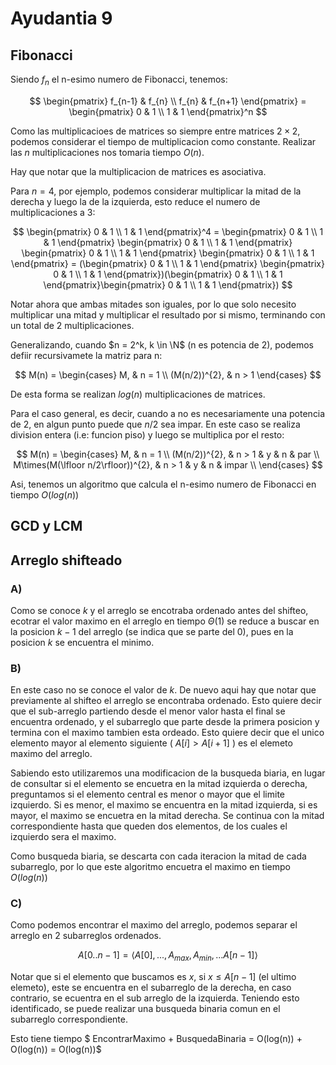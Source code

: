 # Ayudantia 9

## Fibonacci


Siendo $f_n$ el n-esimo numero de Fibonacci, tenemos:

$$
\begin{pmatrix}
f_{n-1} & f_{n} \\
f_{n} & f_{n+1} 
\end{pmatrix} = 
\begin{pmatrix}
0 & 1 \\
1 & 1 
\end{pmatrix}^n
$$

Como las multiplicacioes de matrices so siempre entre matrices $2 \times 2$, podemos considerar el tiempo de multiplicacion como constante. Realizar las $n$ multiplicaciones nos tomaria tiempo $O(n)$.

Hay que notar que la multiplicacion de matrices es asociativa.

Para $n = 4$, por ejemplo, podemos considerar multiplicar la mitad de la derecha y luego la de la izquierda, esto reduce el numero de multiplicaciones a 3:

$$
\begin{pmatrix}
0 & 1 \\
1 & 1 
\end{pmatrix}^4 = 
\begin{pmatrix}
0 & 1 \\
1 & 1 
\end{pmatrix}
\begin{pmatrix}
0 & 1 \\
1 & 1 
\end{pmatrix}
\begin{pmatrix}
0 & 1 \\
1 & 1 
\end{pmatrix}
\begin{pmatrix}
0 & 1 \\
1 & 1 
\end{pmatrix} = 
(\begin{pmatrix}
0 & 1 \\
1 & 1 
\end{pmatrix} \begin{pmatrix}
0 & 1 \\
1 & 1 
\end{pmatrix})(\begin{pmatrix}
0 & 1 \\
1 & 1 
\end{pmatrix}\begin{pmatrix}
0 & 1 \\
1 & 1 
\end{pmatrix})
$$

Notar ahora que ambas mitades son iguales, por lo que solo necesito multiplicar una mitad y multiplicar el resultado por si mismo, terminando con un total de 2 multiplicaciones.

Generalizando, cuando $n = 2^k, k \in \N$ (n es potencia de 2), podemos defiir recursivamete la matriz para n:

$$
M(n) = 
\begin{cases} 
    M, & n = 1 \\
    (M(n/2))^{2}, & n > 1
\end{cases}
$$



De esta forma se realizan $log(n)$ multiplicaciones de matrices.

Para el caso general, es decir, cuando  a no es necesariamente una potencia de 2, en algun punto puede que $n/2$ sea impar. En este caso se realiza division entera (i.e: funcion piso) y luego se multiplica por el resto:

$$
M(n) = 
\begin{cases} 
    M, & n = 1 \\
    (M(n/2))^{2}, & n > 1 & y & n & par \\
    M\times(M(\lfloor n/2\rfloor))^{2}, & n > 1 & y & n & impar \\
\end{cases}
$$

Asi, tenemos un algoritmo que calcula el n-esimo numero de Fibonacci en tiempo $O(log(n))$ 

## GCD y LCM

## Arreglo shifteado
### A)
Como se conoce $k$ y el arreglo se encotraba ordenado antes del shifteo, ecotrar el valor maximo en el arreglo en tiempo $\Theta(1)$ se reduce a buscar en la posicion $k-1$ del arreglo (se indica que se parte del 0), pues en la posicion $k$ se encuentra el minimo.
### B)
En este caso no se conoce el valor de $k$. 
De nuevo aqui hay que notar que previamente al shifteo el arreglo se encontraba ordenado. Esto quiere decir que el sub-arreglo partiendo desde el menor valor hasta el final se encuentra ordenado, y el subarreglo que parte desde la primera posicion y termina con el maximo tambien esta ordeado. Esto quiere decir que el unico elemento mayor al elemento siguiente ( $A[i] > A[i+1]$ ) es el elemeto maximo del arreglo.

Sabiendo esto utilizaremos una modificacion de la busqueda biaria, en lugar de consultar si el elemento se encuetra en la mitad izquierda o derecha, preguntamos si el elemento central es menor o mayor que el limite izquierdo. Si es menor, el maximo se encuentra en la mitad izquierda, si es mayor, el maximo se encuetra en la mitad derecha. Se continua con la mitad correspondiente hasta que queden dos elementos, de los cuales el izquierdo sera el maximo.

Como busqueda biaria, se descarta con cada iteracion la mitad de cada subarreglo, por lo que este algoritmo encuetra el maximo en tiempo $O(log(n))$

### C)

Como podemos encontrar el maximo del arreglo, podemos separar el arreglo en 2 subarreglos ordenados.

$$
A[0..n-1] = \langle A[0], ... , A_{max} , A_{min}, ... A[n-1]  \rangle
$$

Notar que si el elemento que buscamos es $x$, si $x \leq A[n-1]$ (el ultimo elemeto), este se encuentra en el subarreglo de la derecha, en caso contrario, se ecuentra en el sub arreglo de la izquierda. Teniendo esto identificado, se puede realizar una busqueda binaria comun en el subarreglo correspondiente.

Esto tiene tiempo $ EncontrarMaximo + BusquedaBinaria = O(log(n)) + O(log(n))  = O(log(n))$
